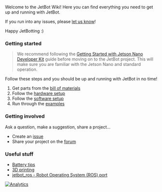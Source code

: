 Welcome to the JetBot Wiki!  Here you can find everything you need to get up and running with JetBot.

If you run into any issues, please [let us know](../issues)!

Happy JetBotting :)

### Getting started

> We recommend following the [Getting Started with Jetson Nano Developer Kit](https://developer.nvidia.com/embedded/learn/get-started-jetson-nano-devkit) guide before moving on to the JetBot project.  This will make sure you are familiar with the Jetson Nano and standard operation.

Follow these steps and you should be up and running with JetBot in no time!

1. Get parts from the [bill of materials](bill-of-materials)
2. Follow the [hardware setup](hardware-setup)
3. Follow the [software setup](software-setup)
4. Run through the [examples](examples)

### Getting involved

Ask a question, make a suggestion, share a project...

<!--* Join the [chat server](https://discord.gg/Ady6NtF)-->
* Create an [issue](../../issues)
* Share your project on the [forum](https://devtalk.nvidia.com/default/board/139/jetson-embedded-systems/)

### Useful stuff

* [Battery tips](battery-tips)
* [3D printing](3D-printing)
* [jetbot_ros - Robot Operating System (ROS) port](https://github.com/dusty-nv/jetbot_ros)

[![Analytics](https://ga-beacon.appspot.com/UA-135919510-1/jetbot/docs/Home?pixel)](https://github.com/igrigorik/ga-beacon)
